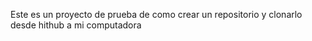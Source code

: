 Este es un proyecto de prueba de como crear un repositorio y clonarlo desde hithub  a mi computadora
